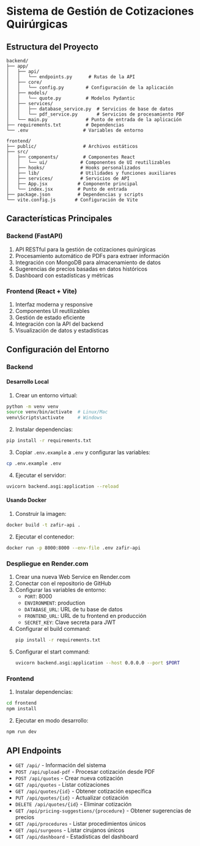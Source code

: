 # Sistema de Gestión de Cotizaciones Quirúrgicas

## Estructura del Proyecto

```
backend/
├── app/
│   ├── api/
│   │   └── endpoints.py      # Rutas de la API
│   ├── core/
│   │   └── config.py        # Configuración de la aplicación
│   ├── models/
│   │   └── quote.py         # Modelos Pydantic
│   ├── services/
│   │   ├── database_service.py  # Servicios de base de datos
│   │   └── pdf_service.py       # Servicios de procesamiento PDF
│   └── main.py              # Punto de entrada de la aplicación
├── requirements.txt         # Dependencias
└── .env                    # Variables de entorno

frontend/
├── public/                 # Archivos estáticos
├── src/
│   ├── components/         # Componentes React
│   │   └── ui/            # Componentes de UI reutilizables
│   ├── hooks/             # Hooks personalizados
│   ├── lib/               # Utilidades y funciones auxiliares
│   ├── services/          # Servicios de API
│   ├── App.jsx           # Componente principal
│   └── index.jsx         # Punto de entrada
├── package.json          # Dependencias y scripts
└── vite.config.js       # Configuración de Vite
```

## Características Principales

### Backend (FastAPI)

1. API RESTful para la gestión de cotizaciones quirúrgicas
2. Procesamiento automático de PDFs para extraer información
3. Integración con MongoDB para almacenamiento de datos
4. Sugerencias de precios basadas en datos históricos
5. Dashboard con estadísticas y métricas

### Frontend (React + Vite)

1. Interfaz moderna y responsive
2. Componentes UI reutilizables
3. Gestión de estado eficiente
4. Integración con la API del backend
5. Visualización de datos y estadísticas

## Configuración del Entorno

### Backend

#### Desarrollo Local

1. Crear un entorno virtual:
```bash
python -m venv venv
source venv/bin/activate  # Linux/Mac
venv\Scripts\activate     # Windows
```

2. Instalar dependencias:
```bash
pip install -r requirements.txt
```

3. Copiar `.env.example` a `.env` y configurar las variables:
```bash
cp .env.example .env
```

4. Ejecutar el servidor:
```bash
uvicorn backend.asgi:application --reload
```

#### Usando Docker

1. Construir la imagen:
```bash
docker build -t zafir-api .
```

2. Ejecutar el contenedor:
```bash
docker run -p 8000:8000 --env-file .env zafir-api
```

### Despliegue en Render.com

1. Crear una nueva Web Service en Render.com
2. Conectar con el repositorio de GitHub
3. Configurar las variables de entorno:
   - `PORT`: 8000
   - `ENVIRONMENT`: production
   - `DATABASE_URL`: URL de tu base de datos
   - `FRONTEND_URL`: URL de tu frontend en producción
   - `SECRET_KEY`: Clave secreta para JWT
4. Configurar el build command:
   ```bash
   pip install -r requirements.txt
   ```
5. Configurar el start command:
   ```bash
   uvicorn backend.asgi:application --host 0.0.0.0 --port $PORT
   ```

### Frontend

1. Instalar dependencias:
```bash
cd frontend
npm install
```

2. Ejecutar en modo desarrollo:
```bash
npm run dev
```

## API Endpoints

- `GET /api/` - Información del sistema
- `POST /api/upload-pdf` - Procesar cotización desde PDF
- `POST /api/quotes` - Crear nueva cotización
- `GET /api/quotes` - Listar cotizaciones
- `GET /api/quotes/{id}` - Obtener cotización específica
- `PUT /api/quotes/{id}` - Actualizar cotización
- `DELETE /api/quotes/{id}` - Eliminar cotización
- `GET /api/pricing-suggestions/{procedure}` - Obtener sugerencias de precios
- `GET /api/procedures` - Listar procedimientos únicos
- `GET /api/surgeons` - Listar cirujanos únicos
- `GET /api/dashboard` - Estadísticas del dashboard
